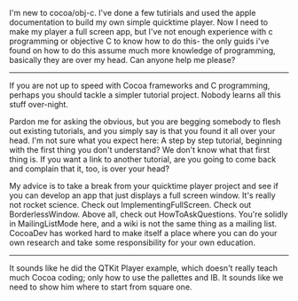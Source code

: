 I'm new to cocoa/obj-c. I've done a few tutirials and used the apple documentation to build my own simple quicktime player. Now I need to make my player a full screen app, but I've not enough experience with c programming or objective C to know how to do this- the only guids i've found on how to do this assume much more knowledge of programming, basically they are over my head. Can anyone help me please? 

----

If you are not up to speed with Cocoa frameworks and C programming, perhaps you should tackle a simpler tutorial project. Nobody learns all this stuff over-night.

Pardon me for asking the obvious, but you are begging somebody to flesh out existing tutorials, and you simply say is that you found it all over your head. I'm not sure what you expect here: A step by step tutorial, beginning with the first thing you don't understand? We don't know what that first thing is. If you want a link to another tutorial, are you going to come back and complain that it, too, is over your head?

My advice is to take a break from your quicktime player project and see if you can develop an app that just displays a full screen window. It's really not rocket science. Check out ImplementingFullScreen. Check out BorderlessWindow. Above all, check out HowToAskQuestions. You're solidly in MailingListMode here, and a wiki is not the same thing as a mailing list. CocoaDev has worked hard to make itself a place where you can do your own research and take some responsibility for your own education.

----

It sounds like he did the QTKit Player example, which doesn't really teach much Cocoa coding; only how to use the pallettes and IB. It sounds like we need to show him where to start from square one.
